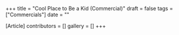 +++
title = "Cool Place to Be a Kid (Commercial)"
draft = false
tags = ["Commercials"]
date = ""

[Article]
contributors = []
gallery = []
+++